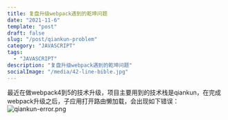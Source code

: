 ```yaml
---
title: 复盘升级webpack遇到的乾坤问题
date: "2021-11-6"
template: "post"
draft: false
slug: "/post/qiankun-problem"
category: "JAVASCRIPT"
tags:
  - "JAVASCRIPT"
description: "复盘升级webpack遇到的乾坤问题"
socialImage: "/media/42-line-bible.jpg"
---
```



最近在做webpack4到5的技术升级，项目主要用到的技术栈是qiankun，在完成webpack升级之后，子应用打开路由懒加载，会出现如下错误：
![qiankun-error.png](/media/qiankun-error.png)